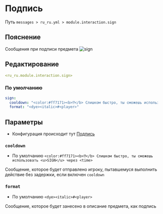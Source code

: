 # Подпись
Путь `messages > ru_ru.yml > module.interaction.sign`

## Пояснение
Сообщения при подписи предмета
![sign](/sign.gif)

## Редактирование
```yaml
<ru_ru.module.interaction.sign>
```

### По умолчанию
```yaml
sign:
  cooldown: "<color:#ff7171><b>⁉</b> Слишком быстро, ты сможешь использовать <u>SIGN</u> через <time>"
  format: "<dye><italic>#<player>"
```

## Параметры

- Конфигурация происходит тут [Подпись](/ru/config/module/interaction/sign/)

### `cooldown`
- По умолчанию `<color:#ff7171><b>⁉</b> Слишком быстро, ты сможешь использовать <u>SIGN</u> через <time>`

Сообщение, которое будет отправлено игроку, пытавшемуся выполнить действие без задержки, если включен `cooldown`

### `format`
- По умолчанию `<dye><italic>#<player>`

Сообщение, которое будет занесено в описание предмета, как подпись
